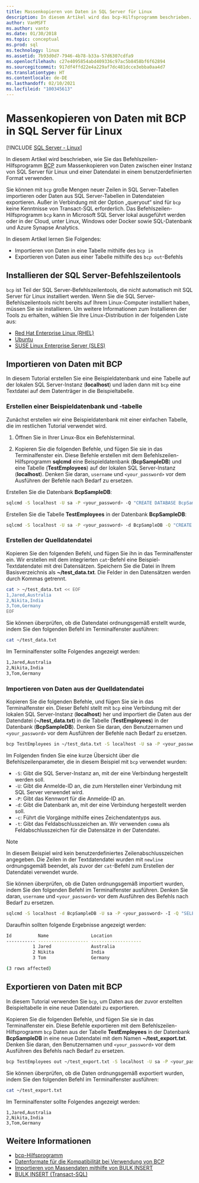 ```yaml
---
title: Massenkopieren von Daten in SQL Server für Linux
description: In diesem Artikel wird das bcp-Hilfsprogramm beschrieben. Sie können das bcp-Hilfsprogramm verwenden, um große Mengen von Zeilen in SQL Server-Tabellen zu importieren oder um Daten aus SQL Server-Tabellen in Datendateien zu exportieren.
author: VanMSFT
ms.author: vanto
ms.date: 01/30/2018
ms.topic: conceptual
ms.prod: sql
ms.technology: linux
ms.assetid: 7b93d0d7-7946-4b78-b33a-57d6307cdfa9
ms.openlocfilehash: c27e4095854abd409336c97ac5b8458bf6f62894
ms.sourcegitcommit: 917df4ffd22e4a229af7dc481dcce3ebba0aa4d7
ms.translationtype: HT
ms.contentlocale: de-DE
ms.lasthandoff: 02/10/2021
ms.locfileid: "100345613"
---
```

# <a name="bulk-copy-data-with-bcp-to-sql-server-on-linux"></a>Massenkopieren von Daten mit BCP in SQL Server für Linux

[!INCLUDE [SQL Server - Linux](../includes/applies-to-version/sql-linux.md)]

In diesem Artikel wird beschrieben, wie Sie das Befehlszeilen-Hilfsprogramm [BCP](../tools/bcp-utility.md) zum Massenkopieren von Daten zwischen einer Instanz von SQL Server für Linux und einer Datendatei in einem benutzerdefinierten Format verwenden.

Sie können mit `bcp` große Mengen neuer Zeilen in SQL Server-Tabellen importieren oder Daten aus SQL Server-Tabellen in Datendateien exportieren. Außer in Verbindung mit der Option „queryout“ sind für `bcp` keine Kenntnisse von Transact-SQL erforderlich. Das Befehlszeilen-Hilfsprogramm `bcp` kann in Microsoft SQL Server lokal ausgeführt werden oder in der Cloud, unter Linux, Windows oder Docker sowie SQL-Datenbank und Azure Synapse Analytics.

In diesem Artikel lernen Sie Folgendes:
- Importieren von Daten in eine Tabelle mithilfe des `bcp in`
- Exportieren von Daten aus einer Tabelle mithilfe des `bcp out`-Befehls

## <a name="install-the-sql-server-command-line-tools"></a>Installieren der SQL Server-Befehlszeilentools

`bcp` ist Teil der SQL Server-Befehlszeilentools, die nicht automatisch mit SQL Server für Linux installiert werden. Wenn Sie die SQL Server-Befehlszeilentools nicht bereits auf Ihrem Linux-Computer installiert haben, müssen Sie sie installieren. Um weitere Informationen zum Installieren der Tools zu erhalten, wählen Sie Ihre Linux-Distribution in der folgenden Liste aus:

- [Red Hat Enterprise Linux (RHEL)](sql-server-linux-setup-tools.md#RHEL)
- [Ubuntu](sql-server-linux-setup-tools.md#ubuntu)
- [SUSE Linux Enterprise Server (SLES)](sql-server-linux-setup-tools.md#SLES)

## <a name="import-data-with-bcp"></a>Importieren von Daten mit BCP

In diesem Tutorial erstellen Sie eine Beispieldatenbank und eine Tabelle auf der lokalen SQL Server-Instanz (**localhost**) und laden dann mit `bcp` eine Textdatei auf dem Datenträger in die Beispieltabelle.

### <a name="create-a-sample-database-and-table"></a>Erstellen einer Beispieldatenbank und -tabelle

Zunächst erstellen wir eine Beispieldatenbank mit einer einfachen Tabelle, die im restlichen Tutorial verwendet wird.

1. Öffnen Sie in Ihrer Linux-Box ein Befehlsterminal.

2. Kopieren Sie die folgenden Befehle, und fügen Sie sie in das Terminalfenster ein. Diese Befehle erstellen mit dem Befehlszeilen-Hilfsprogramm **sqlcmd** eine Beispieldatenbank (**BcpSampleDB**) und eine Tabelle (**TestEmployees**) auf der lokalen SQL Server-Instanz (**localhost**). Denken Sie daran, `username` und `<your_password>` vor dem Ausführen der Befehle nach Bedarf zu ersetzen.

Erstellen Sie die Datenbank **BcpSampleDB**:
```bash 
sqlcmd -S localhost -U sa -P <your_password> -Q "CREATE DATABASE BcpSampleDB;"
```
Erstellen Sie die Tabelle **TestEmployees** in der Datenbank **BcpSampleDB**:
```bash 
sqlcmd -S localhost -U sa -P <your_password> -d BcpSampleDB -Q "CREATE TABLE TestEmployees (Id INT IDENTITY(1,1) NOT NULL PRIMARY KEY, Name NVARCHAR(50), Location NVARCHAR(50));"
```
### <a name="create-the-source-data-file"></a>Erstellen der Quelldatendatei
Kopieren Sie den folgenden Befehl, und fügen Sie ihn in das Terminalfenster ein. Wir erstellen mit dem integrierten `cat`-Befehl eine Beispiel-Textdatendatei mit drei Datensätzen. Speichern Sie die Datei in Ihrem Basisverzeichnis als **~/test_data.txt**. Die Felder in den Datensätzen werden durch Kommas getrennt.

```bash
cat > ~/test_data.txt << EOF
1,Jared,Australia
2,Nikita,India
3,Tom,Germany
EOF
```

Sie können überprüfen, ob die Datendatei ordnungsgemäß erstellt wurde, indem Sie den folgenden Befehl im Terminalfenster ausführen:
```bash 
cat ~/test_data.txt
```

Im Terminalfenster sollte Folgendes angezeigt werden:
```bash
1,Jared,Australia
2,Nikita,India
3,Tom,Germany
```

### <a name="import-data-from-the-source-data-file"></a>Importieren von Daten aus der Quelldatendatei
Kopieren Sie die folgenden Befehle, und fügen Sie sie in das Terminalfenster ein. Dieser Befehl stellt mit `bcp` eine Verbindung mit der lokalen SQL Server-Instanz (**localhost**) her und importiert die Daten aus der Datendatei (**~/test_data.txt**) in die Tabelle (**TestEmployees**) in der Datenbank (**BcpSampleDB**). Denken Sie daran, den Benutzernamen und `<your_password>` vor dem Ausführen der Befehle nach Bedarf zu ersetzen.

```bash 
bcp TestEmployees in ~/test_data.txt -S localhost -U sa -P <your_password> -d BcpSampleDB -c -t  ','
```

Im Folgenden finden Sie eine kurze Übersicht über die Befehlszeilenparameter, die in diesem Beispiel mit `bcp` verwendet wurden:
- `-S`: Gibt die SQL Server-Instanz an, mit der eine Verbindung hergestellt werden soll.
- `-U`: Gibt die Anmelde-ID an, die zum Herstellen einer Verbindung mit SQL Server verwendet wird.
- `-P`: Gibt das Kennwort für die Anmelde-ID an.
- `-d`: Gibt die Datenbank an, mit der eine Verbindung hergestellt werden soll.
- `-c`: Führt die Vorgänge mithilfe eines Zeichendatentyps aus.
- `-t`: Gibt das Feldabschlusszeichen an. Wir verwenden `comma` als Feldabschlusszeichen für die Datensätze in der Datendatei.

> [!NOTE]
> In diesem Beispiel wird kein benutzerdefiniertes Zeilenabschlusszeichen angegeben. Die Zeilen in der Textdatendatei wurden mit `newline` ordnungsgemäß beendet, als zuvor der `cat`-Befehl zum Erstellen der Datendatei verwendet wurde.

Sie können überprüfen, ob die Daten ordnungsgemäß importiert wurden, indem Sie den folgenden Befehl im Terminalfenster ausführen. Denken Sie daran, `username` und `<your_password>` vor dem Ausführen des Befehls nach Bedarf zu ersetzen.
```bash 
sqlcmd -S localhost -d BcpSampleDB -U sa -P <your_password> -I -Q "SELECT * FROM TestEmployees;"
```

Daraufhin sollten folgende Ergebnisse angezeigt werden:
```bash
Id          Name                Location
----------- ------------------- -------------------
          1 Jared               Australia
          2 Nikita              India
          3 Tom                 Germany

(3 rows affected)
```

## <a name="export-data-with-bcp"></a>Exportieren von Daten mit BCP

In diesem Tutorial verwenden Sie `bcp`, um Daten aus der zuvor erstellten Beispieltabelle in eine neue Datendatei zu exportieren.

Kopieren Sie die folgenden Befehle, und fügen Sie sie in das Terminalfenster ein. Diese Befehle exportieren mit dem Befehlszeilen-Hilfsprogramm `bcp` Daten aus der Tabelle **TestEmployees** in der Datenbank **BcpSampleDB** in eine neue Datendatei mit dem Namen **~/test_export.txt**.  Denken Sie daran, den Benutzernamen und `<your_password>` vor dem Ausführen des Befehls nach Bedarf zu ersetzen.

```bash 
bcp TestEmployees out ~/test_export.txt -S localhost -U sa -P <your_password> -d BcpSampleDB -c -t ','
```

Sie können überprüfen, ob die Daten ordnungsgemäß exportiert wurden, indem Sie den folgenden Befehl im Terminalfenster ausführen:
```bash 
cat ~/test_export.txt
```

Im Terminalfenster sollte Folgendes angezeigt werden:
```
1,Jared,Australia
2,Nikita,India
3,Tom,Germany
```

## <a name="see-also"></a>Weitere Informationen
- [bcp-Hilfsprogramm](../tools/bcp-utility.md)
- [Datenformate für die Kompatibilität bei Verwendung von BCP](../relational-databases/import-export/specify-data-formats-for-compatibility-when-using-bcp-sql-server.md)
- [Importieren von Massendaten mithilfe von BULK INSERT](../relational-databases/import-export/import-bulk-data-by-using-bulk-insert-or-openrowset-bulk-sql-server.md)
- [BULK INSERT (Transact-SQL)](../t-sql/statements/bulk-insert-transact-sql.md)

